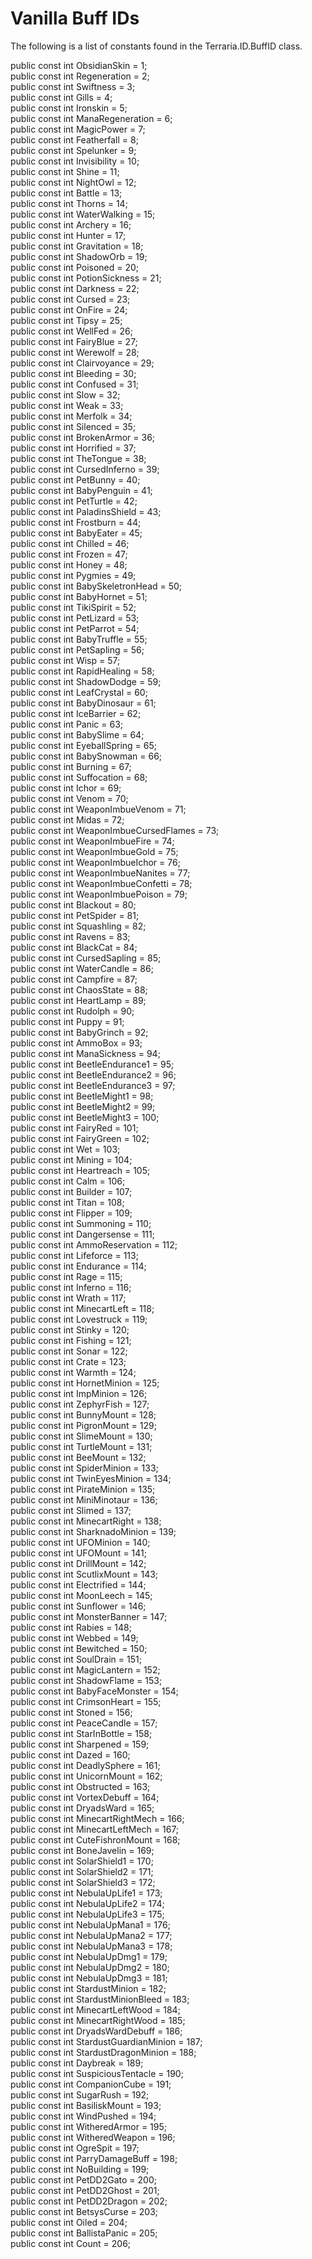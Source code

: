 # Vanilla Buff IDs

The following is a list of constants found in the Terraria.ID.BuffID class.

public const int ObsidianSkin = 1;    
public const int Regeneration = 2;    
public const int Swiftness = 3;    
public const int Gills = 4;    
public const int Ironskin = 5;    
public const int ManaRegeneration = 6;    
public const int MagicPower = 7;    
public const int Featherfall = 8;    
public const int Spelunker = 9;    
public const int Invisibility = 10;    
public const int Shine = 11;    
public const int NightOwl = 12;    
public const int Battle = 13;    
public const int Thorns = 14;    
public const int WaterWalking = 15;    
public const int Archery = 16;    
public const int Hunter = 17;    
public const int Gravitation = 18;    
public const int ShadowOrb = 19;    
public const int Poisoned = 20;    
public const int PotionSickness = 21;    
public const int Darkness = 22;    
public const int Cursed = 23;    
public const int OnFire = 24;    
public const int Tipsy = 25;    
public const int WellFed = 26;    
public const int FairyBlue = 27;    
public const int Werewolf = 28;    
public const int Clairvoyance = 29;    
public const int Bleeding = 30;    
public const int Confused = 31;    
public const int Slow = 32;    
public const int Weak = 33;    
public const int Merfolk = 34;    
public const int Silenced = 35;    
public const int BrokenArmor = 36;    
public const int Horrified = 37;    
public const int TheTongue = 38;    
public const int CursedInferno = 39;    
public const int PetBunny = 40;    
public const int BabyPenguin = 41;    
public const int PetTurtle = 42;    
public const int PaladinsShield = 43;    
public const int Frostburn = 44;    
public const int BabyEater = 45;    
public const int Chilled = 46;    
public const int Frozen = 47;    
public const int Honey = 48;    
public const int Pygmies = 49;    
public const int BabySkeletronHead = 50;    
public const int BabyHornet = 51;    
public const int TikiSpirit = 52;    
public const int PetLizard = 53;    
public const int PetParrot = 54;    
public const int BabyTruffle = 55;    
public const int PetSapling = 56;    
public const int Wisp = 57;    
public const int RapidHealing = 58;    
public const int ShadowDodge = 59;    
public const int LeafCrystal = 60;    
public const int BabyDinosaur = 61;    
public const int IceBarrier = 62;    
public const int Panic = 63;    
public const int BabySlime = 64;    
public const int EyeballSpring = 65;    
public const int BabySnowman = 66;    
public const int Burning = 67;    
public const int Suffocation = 68;    
public const int Ichor = 69;    
public const int Venom = 70;    
public const int WeaponImbueVenom = 71;    
public const int Midas = 72;    
public const int WeaponImbueCursedFlames = 73;    
public const int WeaponImbueFire = 74;    
public const int WeaponImbueGold = 75;    
public const int WeaponImbueIchor = 76;    
public const int WeaponImbueNanites = 77;    
public const int WeaponImbueConfetti = 78;    
public const int WeaponImbuePoison = 79;    
public const int Blackout = 80;    
public const int PetSpider = 81;    
public const int Squashling = 82;    
public const int Ravens = 83;    
public const int BlackCat = 84;    
public const int CursedSapling = 85;    
public const int WaterCandle = 86;    
public const int Campfire = 87;    
public const int ChaosState = 88;    
public const int HeartLamp = 89;    
public const int Rudolph = 90;    
public const int Puppy = 91;    
public const int BabyGrinch = 92;    
public const int AmmoBox = 93;    
public const int ManaSickness = 94;    
public const int BeetleEndurance1 = 95;    
public const int BeetleEndurance2 = 96;    
public const int BeetleEndurance3 = 97;    
public const int BeetleMight1 = 98;    
public const int BeetleMight2 = 99;    
public const int BeetleMight3 = 100;    
public const int FairyRed = 101;    
public const int FairyGreen = 102;    
public const int Wet = 103;    
public const int Mining = 104;    
public const int Heartreach = 105;    
public const int Calm = 106;    
public const int Builder = 107;    
public const int Titan = 108;    
public const int Flipper = 109;    
public const int Summoning = 110;    
public const int Dangersense = 111;    
public const int AmmoReservation = 112;    
public const int Lifeforce = 113;    
public const int Endurance = 114;    
public const int Rage = 115;    
public const int Inferno = 116;    
public const int Wrath = 117;    
public const int MinecartLeft = 118;    
public const int Lovestruck = 119;    
public const int Stinky = 120;    
public const int Fishing = 121;    
public const int Sonar = 122;    
public const int Crate = 123;    
public const int Warmth = 124;    
public const int HornetMinion = 125;    
public const int ImpMinion = 126;    
public const int ZephyrFish = 127;    
public const int BunnyMount = 128;    
public const int PigronMount = 129;    
public const int SlimeMount = 130;    
public const int TurtleMount = 131;    
public const int BeeMount = 132;    
public const int SpiderMinion = 133;    
public const int TwinEyesMinion = 134;    
public const int PirateMinion = 135;    
public const int MiniMinotaur = 136;    
public const int Slimed = 137;    
public const int MinecartRight = 138;    
public const int SharknadoMinion = 139;    
public const int UFOMinion = 140;    
public const int UFOMount = 141;    
public const int DrillMount = 142;    
public const int ScutlixMount = 143;    
public const int Electrified = 144;    
public const int MoonLeech = 145;    
public const int Sunflower = 146;    
public const int MonsterBanner = 147;    
public const int Rabies = 148;    
public const int Webbed = 149;    
public const int Bewitched = 150;    
public const int SoulDrain = 151;    
public const int MagicLantern = 152;    
public const int ShadowFlame = 153;    
public const int BabyFaceMonster = 154;    
public const int CrimsonHeart = 155;    
public const int Stoned = 156;    
public const int PeaceCandle = 157;    
public const int StarInBottle = 158;    
public const int Sharpened = 159;    
public const int Dazed = 160;    
public const int DeadlySphere = 161;    
public const int UnicornMount = 162;    
public const int Obstructed = 163;    
public const int VortexDebuff = 164;    
public const int DryadsWard = 165;    
public const int MinecartRightMech = 166;    
public const int MinecartLeftMech = 167;    
public const int CuteFishronMount = 168;    
public const int BoneJavelin = 169;    
public const int SolarShield1 = 170;    
public const int SolarShield2 = 171;    
public const int SolarShield3 = 172;    
public const int NebulaUpLife1 = 173;    
public const int NebulaUpLife2 = 174;    
public const int NebulaUpLife3 = 175;    
public const int NebulaUpMana1 = 176;    
public const int NebulaUpMana2 = 177;    
public const int NebulaUpMana3 = 178;    
public const int NebulaUpDmg1 = 179;    
public const int NebulaUpDmg2 = 180;    
public const int NebulaUpDmg3 = 181;    
public const int StardustMinion = 182;    
public const int StardustMinionBleed = 183;    
public const int MinecartLeftWood = 184;    
public const int MinecartRightWood = 185;    
public const int DryadsWardDebuff = 186;    
public const int StardustGuardianMinion = 187;    
public const int StardustDragonMinion = 188;    
public const int Daybreak = 189;    
public const int SuspiciousTentacle = 190;    
public const int CompanionCube = 191;    
public const int SugarRush = 192;    
public const int BasiliskMount = 193;    
public const int WindPushed = 194;    
public const int WitheredArmor = 195;    
public const int WitheredWeapon = 196;    
public const int OgreSpit = 197;    
public const int ParryDamageBuff = 198;    
public const int NoBuilding = 199;    
public const int PetDD2Gato = 200;    
public const int PetDD2Ghost = 201;    
public const int PetDD2Dragon = 202;    
public const int BetsysCurse = 203;    
public const int Oiled = 204;    
public const int BallistaPanic = 205;    
public const int Count = 206;